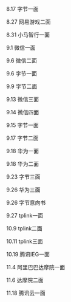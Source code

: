 8.17 字节一面

8.27 网易游戏二面

8.31 小马智行一面

9.1 微信一面

9.6 微信二面

9.6 字节一面

9.9 字节二面

9.13 微信三面

9.14 微信四面

9.15 字节一面

9.17 字节二面

9.18 华为一面 

9.18 华为二面

9.23 字节三面

9.26 华为三面

9.26 字节意向书

9.27 tplink一面

10.9 tplink二面

10.11 tplink三面

10.19 腾讯IEG一面

11.4 阿里巴巴达摩院一面

11.6 达摩院二面

11.18 腾讯云一面


